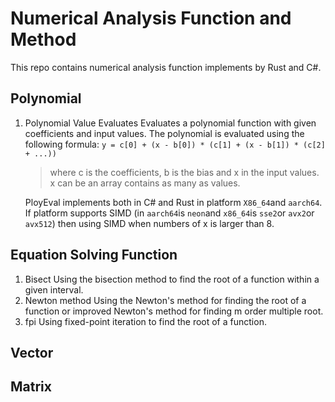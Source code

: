 # Numerical Analysis Function and Method

This repo contains numerical analysis function implements by Rust and C#.

## Polynomial

1. Polynomial Value Evaluates
   Evaluates a polynomial function with given coefficients and input values. The polynomial is evaluated using the following formula:
   `y = c[0] + (x - b[0]) * (c[1] + (x - b[1]) * (c[2] + ...))`
   > where c is the coefficients, b is the bias and x in the input values. x can be an array contains as many as values.

   PloyEval implements both in C# and Rust in platform `X86_64`and `aarch64`. If platform supports SIMD (in `aarch64`is `neon`and `x86_64`is `sse2`or `avx2`or `avx512`) then using SIMD when numbers of x is larger than 8.

## Equation Solving Function

1. Bisect
   Using the bisection method to find the root of a function within a given interval.
2. Newton method
   Using the Newton's method for finding the root of a function or improved Newton's method for finding m order multiple root.
3. fpi
   Using fixed-point iteration to find the root of a function.

## Vector

## Matrix
